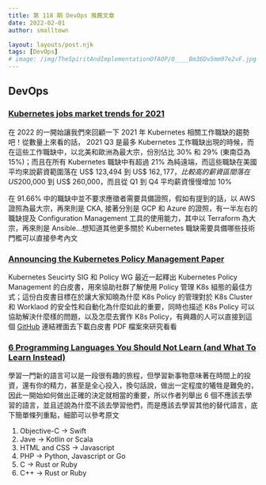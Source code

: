 ```yaml
---
title: 第 118 期 DevOps 推薦文章
date: 2022-02-01
author: smalltown

layout: layouts/post.njk
tags: [DevOps]
# image: /img/TheSpiritAndImplementationOfAOP/0____Bm36Dv5mm97e2vF.jpg
---
```


## DevOps

<!-- summary -->
### [Kubernetes jobs market trends for 2021](https://kube.careers/report-2021-q4)

在 2022 的一開始讓我們來回顧一下 2021 年 Kubernetes 相關工作職缺的趨勢吧！從數量上來看的話， 2021 Q3 是最多 Kubernetes 工作職缺出現的時候，而在這些工作職缺中，以北美和歐洲為最大宗，份別佔比 30% 和 29% (東南亞為 15%)；而且在所有 Kubernetes 職缺中有超過 21% 為純遠端，而這些職缺在美國平均來說薪資範圍落在 US$ 123,494 到 US$ $162,177，比較高的薪資區間落在 US$200,000 到 US$ 260,000，而且從 Q1 到 Q4 平均薪資慢慢增加 10%

在 91.66% 中的職缺中並不要求應徵者需要具備證照，假如有提到的話，以 AWS 證照為最大宗，再來則是 CKA, 接著分別是 GCP 和 Azure 的證照，有一半左右的職缺提及 Configuration Management 工具的使用能力，其中以 Terraform 為大宗，再來則是 Ansible...想知道其他更多關於 Kubernetes 職缺需要具備哪些技術門檻可以直接參考內文

<!-- summary -->

### [Announcing the Kubernetes Policy Management Paper](https://www.cncf.io/blog/2022/01/28/announcing-the-kubernetes-policy-management-paper/)

Kubernetes Seucirty SIG 和 Policy WG 最近一起釋出 Kubernetes Policy Management 的白皮書，用來協助社群了解使用 Policy 管理 K8s 組態的最佳方式；這份白皮書目標在於讓大家知曉為什麼 K8s Policy 的管理對於 K8s Cluster 和 Worklaod 的安全性和自動化為什麼如此的重要，同時也描述 K8s Policy 可以協助解決什麼樣的問題，以及怎麼去實作 K8s Policy，有興趣的人可以直接到這個 [GitHub](https://github.com/kubernetes/sig-security/tree/main/sig-security-docs/papers/policy) 連結裡面去下載白皮書 PDF 檔案來研究看看

### [6 Programming Languages You Should Not Learn (and What To Learn Instead)](https://levelup.gitconnected.com/6-programming-languages-you-should-not-learn-and-what-to-learn-instead-95c0c3ff1fa1)

學習一門新的語言可以是一段很有趣的旅程，但學習新事物意味著在時間上的投資，還有你的精力，甚至是全心投入，換句話說，做出一定程度的犧牲是難免的，因此一開始如何做出正確的決定就相當的重要，所以作者列舉出 6 個不應該去學習的語言，並且述說為什麼不該去學習他們，而是應該去學習其他的替代語言，底下簡單條列重點，細節可以參考原文

1. Objective-C -> Swift
2. Jave -> Kotlin or Scala
3. HTML and CSS -> Javascript
4. PHP -> Python, Javascript or Go
5. C -> Rust or Ruby
6. C++ -> Rust or Ruby